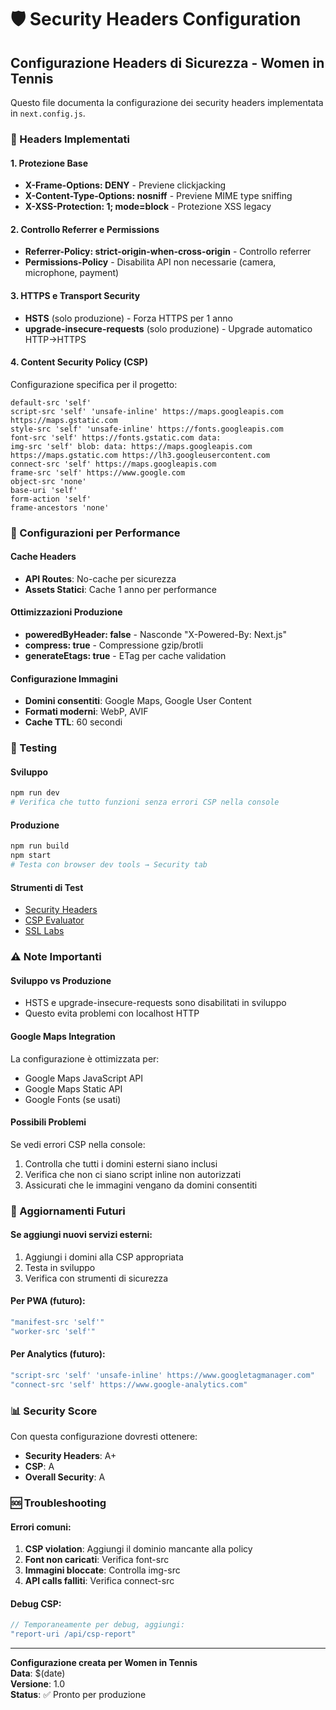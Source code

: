 # 🛡️ Security Headers Configuration

## Configurazione Headers di Sicurezza - Women in Tennis

Questo file documenta la configurazione dei security headers implementata in `next.config.js`.

### 🎯 Headers Implementati

#### **1. Protezione Base**
- **X-Frame-Options: DENY** - Previene clickjacking
- **X-Content-Type-Options: nosniff** - Previene MIME type sniffing
- **X-XSS-Protection: 1; mode=block** - Protezione XSS legacy

#### **2. Controllo Referrer e Permissions**
- **Referrer-Policy: strict-origin-when-cross-origin** - Controllo referrer
- **Permissions-Policy** - Disabilita API non necessarie (camera, microphone, payment)

#### **3. HTTPS e Transport Security**
- **HSTS** (solo produzione) - Forza HTTPS per 1 anno
- **upgrade-insecure-requests** (solo produzione) - Upgrade automatico HTTP→HTTPS

#### **4. Content Security Policy (CSP)**
Configurazione specifica per il progetto:

```
default-src 'self'
script-src 'self' 'unsafe-inline' https://maps.googleapis.com https://maps.gstatic.com
style-src 'self' 'unsafe-inline' https://fonts.googleapis.com
font-src 'self' https://fonts.gstatic.com data:
img-src 'self' blob: data: https://maps.googleapis.com https://maps.gstatic.com https://lh3.googleusercontent.com
connect-src 'self' https://maps.googleapis.com
frame-src 'self' https://www.google.com
object-src 'none'
base-uri 'self'
form-action 'self'
frame-ancestors 'none'
```

### 🚀 Configurazioni per Performance

#### **Cache Headers**
- **API Routes**: No-cache per sicurezza
- **Assets Statici**: Cache 1 anno per performance

#### **Ottimizzazioni Produzione**
- **poweredByHeader: false** - Nasconde "X-Powered-By: Next.js"
- **compress: true** - Compressione gzip/brotli
- **generateEtags: true** - ETag per cache validation

#### **Configurazione Immagini**
- **Domini consentiti**: Google Maps, Google User Content
- **Formati moderni**: WebP, AVIF
- **Cache TTL**: 60 secondi

### 🔧 Testing

#### **Sviluppo**
```bash
npm run dev
# Verifica che tutto funzioni senza errori CSP nella console
```

#### **Produzione**
```bash
npm run build
npm start
# Testa con browser dev tools → Security tab
```

#### **Strumenti di Test**
- [Security Headers](https://securityheaders.com/)
- [CSP Evaluator](https://csp-evaluator.withgoogle.com/)
- [SSL Labs](https://www.ssllabs.com/ssltest/)

### ⚠️ Note Importanti

#### **Sviluppo vs Produzione**
- HSTS e upgrade-insecure-requests sono disabilitati in sviluppo
- Questo evita problemi con localhost HTTP

#### **Google Maps Integration**
La configurazione è ottimizzata per:
- Google Maps JavaScript API
- Google Maps Static API
- Google Fonts (se usati)

#### **Possibili Problemi**
Se vedi errori CSP nella console:
1. Controlla che tutti i domini esterni siano inclusi
2. Verifica che non ci siano script inline non autorizzati
3. Assicurati che le immagini vengano da domini consentiti

### 🔄 Aggiornamenti Futuri

#### **Se aggiungi nuovi servizi esterni:**
1. Aggiungi i domini alla CSP appropriata
2. Testa in sviluppo
3. Verifica con strumenti di sicurezza

#### **Per PWA (futuro):**
```javascript
"manifest-src 'self'"
"worker-src 'self'"
```

#### **Per Analytics (futuro):**
```javascript
"script-src 'self' 'unsafe-inline' https://www.googletagmanager.com"
"connect-src 'self' https://www.google-analytics.com"
```

### 📊 Security Score

Con questa configurazione dovresti ottenere:
- **Security Headers**: A+ 
- **CSP**: A
- **Overall Security**: A

### 🆘 Troubleshooting

#### **Errori comuni:**
1. **CSP violation**: Aggiungi il dominio mancante alla policy
2. **Font non caricati**: Verifica font-src
3. **Immagini bloccate**: Controlla img-src
4. **API calls falliti**: Verifica connect-src

#### **Debug CSP:**
```javascript
// Temporaneamente per debug, aggiungi:
"report-uri /api/csp-report"
```

---

**Configurazione creata per Women in Tennis**  
**Data**: $(date)  
**Versione**: 1.0  
**Status**: ✅ Pronto per produzione